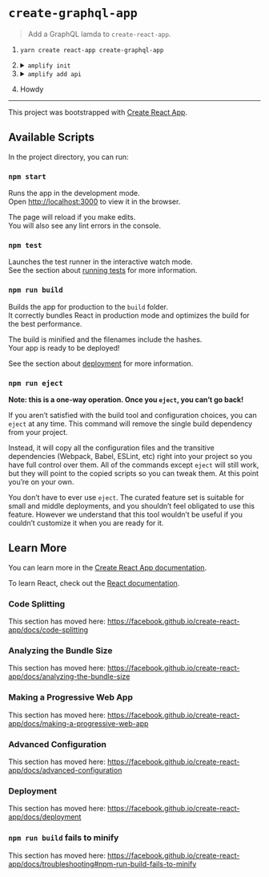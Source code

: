 # `create-graphql-app`

> Add a GraphQL lamda to `create-react-app`.

1. `yarn create react-app create-graphql-app`
1. <details>
   <summary><code>amplify init</code></summary>
   ```
   Note: It is recommended to run this command from the root of your app directory
   ? Enter a name for the project create-graphql-app
   ? Enter a name for the environment dev
   ? Choose your default editor: Visual Studio Code
   ? Choose the type of app that you're building javascript
   Please tell us about your project
   ? What javascript framework are you using react
   ? Source Directory Path:  src
   ? Distribution Directory Path: build
   ? Build Command:  npm run-script build
   ? Start Command: npm run-script start
   Using default provider  awscloudformation


      For more information on AWS Profiles, see:
      https://docs.aws.amazon.com/cli/latest/userguide/cli-multiple-profiles.html

      ? Do you want to use an AWS profile? Yes
      ? Please choose the profile you want to use default
      ⠙ Initializing project in the cloud...

      CREATE_IN_PROGRESS create-graphql-app-dev-20190910153235 AWS::CloudFormation::Stack Tue Sep 10 2019 15:32:36 GMT-0700 (Pacific Daylight Time) User Initiated
      CREATE_IN_PROGRESS AuthRole                              AWS::IAM::Role             Tue Sep 10 2019 15:32:39 GMT-0700 (Pacific Daylight Time)
      CREATE_IN_PROGRESS DeploymentBucket                      AWS::S3::Bucket            Tue Sep 10 2019 15:32:39 GMT-0700 (Pacific Daylight Time)
      CREATE_IN_PROGRESS AuthRole                              AWS::IAM::Role             Tue Sep 10 2019 15:32:39 GMT-0700 (Pacific Daylight Time) Resource creation Initiated
      CREATE_IN_PROGRESS UnauthRole                            AWS::IAM::Role             Tue Sep 10 2019 15:32:39 GMT-0700 (Pacific Daylight Time)
      CREATE_IN_PROGRESS DeploymentBucket                      AWS::S3::Bucket            Tue Sep 10 2019 15:32:40 GMT-0700 (Pacific Daylight Time) Resource creation Initiated
      CREATE_IN_PROGRESS UnauthRole                            AWS::IAM::Role             Tue Sep 10 2019 15:32:40 GMT-0700 (Pacific Daylight Time) Resource creation Initiated
      ⠏ Initializing project in the cloud...

      CREATE_COMPLETE AuthRole   AWS::IAM::Role Tue Sep 10 2019 15:32:53 GMT-0700 (Pacific Daylight Time)
      CREATE_COMPLETE UnauthRole AWS::IAM::Role Tue Sep 10 2019 15:32:54 GMT-0700 (Pacific Daylight Time)
      ⠇ Initializing project in the cloud...

      CREATE_COMPLETE DeploymentBucket AWS::S3::Bucket Tue Sep 10 2019 15:33:00 GMT-0700 (Pacific Daylight Time)
      ⠙ Initializing project in the cloud...

      CREATE_COMPLETE create-graphql-app-dev-20190910153235 AWS::CloudFormation::Stack Tue Sep 10 2019 15:33:03 GMT-0700 (Pacific Daylight Time)
      ✔ Successfully created initial AWS cloud resources for deployments.
      ✔ Initialized provider successfully.
      Initialized your environment successfully.

      Your project has been successfully initialized and connected to the cloud!

      Some next steps:
      "amplify status" will show you what you've added already and if it's locally configured or deployed
      "amplify <category> add" will allow you to add features like user login or a backend API
      "amplify push" will build all your local backend resources and provision it in the cloud
      "amplify publish" will build all your local backend and frontend resources (if you have hosting category added) and provision it in the cloud

      Pro tip:
      Try "amplify add api" to create a backend API and then "amplify publish" to deploy everything
      ```
    </details>

1. <details>
   <summary><code>amplify add api</code></summary>

   ```
   ? Please select from one of the below mentioned services REST
   ? Provide a friendly name for your resource to be used as a label for this category in the project: graphql
   ? Provide a path (e.g., /items) /graphql
   ? Choose a Lambda source Create a new Lambda function
   ? Provide a friendly name for your resource to be used as a label for this category in the project: graphql
   ? Provide the AWS Lambda function name: graphql
   ? Choose the function template that you want to use: Serverless express function (Integration with Amazon API Gateway)
   ? Do you want to access other resources created in this project from your Lambda function? No
   ? Do you want to edit the local lambda function now? Yes
   Please edit the file in your editor: /Users/ecclemm/Projects/ericclemmons/create-graphql-app/amplify/backend/function/graphql/src/index.js
   ? Press enter to continue
   Succesfully added the Lambda function locally
   ? Restrict API access No
   ? Do you want to add another path? No
   Successfully added resource graphql locally

   Some next steps:
   "amplify push" will build all your local backend resources and provision it in the cloud
   "amplify publish" will build all your local backend and frontend resources (if you have hosting category added) and provision it in the cloud

   ```

   </details>

1. Howdy

---

This project was bootstrapped with [Create React App](https://github.com/facebook/create-react-app).

## Available Scripts

In the project directory, you can run:

### `npm start`

Runs the app in the development mode.<br>
Open [http://localhost:3000](http://localhost:3000) to view it in the browser.

The page will reload if you make edits.<br>
You will also see any lint errors in the console.

### `npm test`

Launches the test runner in the interactive watch mode.<br>
See the section about [running tests](https://facebook.github.io/create-react-app/docs/running-tests) for more information.

### `npm run build`

Builds the app for production to the `build` folder.<br>
It correctly bundles React in production mode and optimizes the build for the best performance.

The build is minified and the filenames include the hashes.<br>
Your app is ready to be deployed!

See the section about [deployment](https://facebook.github.io/create-react-app/docs/deployment) for more information.

### `npm run eject`

**Note: this is a one-way operation. Once you `eject`, you can’t go back!**

If you aren’t satisfied with the build tool and configuration choices, you can `eject` at any time. This command will remove the single build dependency from your project.

Instead, it will copy all the configuration files and the transitive dependencies (Webpack, Babel, ESLint, etc) right into your project so you have full control over them. All of the commands except `eject` will still work, but they will point to the copied scripts so you can tweak them. At this point you’re on your own.

You don’t have to ever use `eject`. The curated feature set is suitable for small and middle deployments, and you shouldn’t feel obligated to use this feature. However we understand that this tool wouldn’t be useful if you couldn’t customize it when you are ready for it.

## Learn More

You can learn more in the [Create React App documentation](https://facebook.github.io/create-react-app/docs/getting-started).

To learn React, check out the [React documentation](https://reactjs.org/).

### Code Splitting

This section has moved here: https://facebook.github.io/create-react-app/docs/code-splitting

### Analyzing the Bundle Size

This section has moved here: https://facebook.github.io/create-react-app/docs/analyzing-the-bundle-size

### Making a Progressive Web App

This section has moved here: https://facebook.github.io/create-react-app/docs/making-a-progressive-web-app

### Advanced Configuration

This section has moved here: https://facebook.github.io/create-react-app/docs/advanced-configuration

### Deployment

This section has moved here: https://facebook.github.io/create-react-app/docs/deployment

### `npm run build` fails to minify

This section has moved here: https://facebook.github.io/create-react-app/docs/troubleshooting#npm-run-build-fails-to-minify

